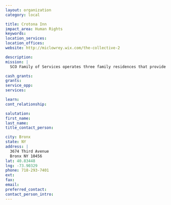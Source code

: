 ```yaml
---
layout: organization
category: local

title: Crotona Inn
impact_area: Human Rights
keywords: 
location_services: 
location_offices: 
website: http://miclowrey.wix.com/the-collective-2

description: 
mission: |
  SCO Family of Services operates three family residences that provide temporary shelter and assistance for up to 212 families in Brooklyn and the Bronx. We offer job readiness and self-sufficiency courses as well as childcare services which parents can utilize while they seek long-term housing. Our focus throughout is the family unit. We help families find appropriate permanent housing and assist them in finding the appropriate neighborhood services that will help them stay there.

cash_grants: 
grants: 
service_opp: 
services: 

learn: 
cont_relationship: 

salutation: 
first_name: 
last_name: 
title_contact_person: 

city: Bronx
state: NY
address: |
  3674 Third Avenue    
  Bronx NY 10456
lat: 40.83448
lng: -73.90329
phone: 718-293-7401
ext: 
fax: 
email: 
preferred_contact: 
contact_person_intro: 
---
```


